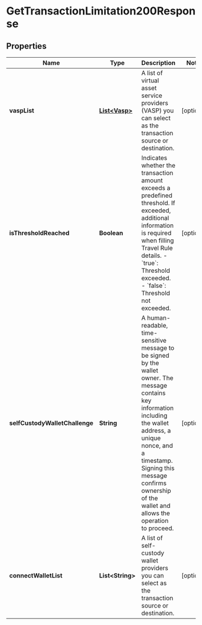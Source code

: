 

# GetTransactionLimitation200Response


## Properties

| Name | Type | Description | Notes |
|------------ | ------------- | ------------- | -------------|
|**vaspList** | [**List&lt;Vasp&gt;**](Vasp.md) | A list of virtual asset service providers (VASP) you can select as the transaction source or destination. |  [optional] |
|**isThresholdReached** | **Boolean** | Indicates whether the transaction amount exceeds a predefined threshold. If exceeded, additional information is required when filling Travel Rule details. - &#x60;true&#x60;: Threshold exceeded. - &#x60;false&#x60;: Threshold not exceeded.  |  [optional] |
|**selfCustodyWalletChallenge** | **String** | A human-readable, time-sensitive message to be signed by the wallet owner. The message contains key information including the wallet address, a unique nonce, and a timestamp. Signing this message confirms ownership of the wallet and allows the operation to proceed.  |  [optional] |
|**connectWalletList** | **List&lt;String&gt;** | A list of self-custody wallet providers you can select as the transaction source or destination. |  [optional] |



